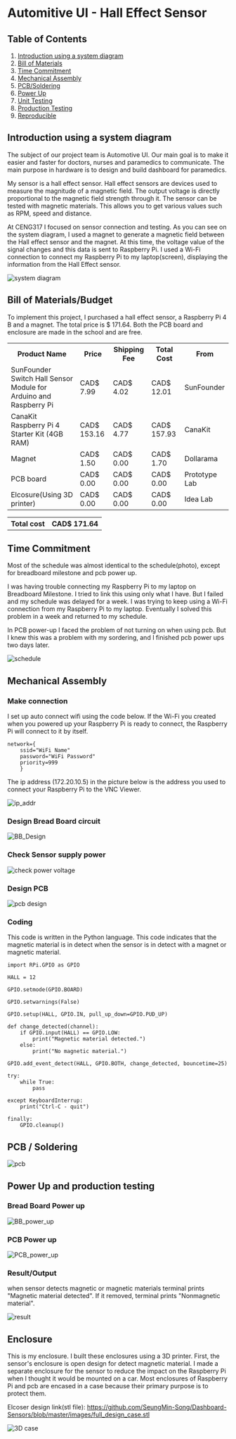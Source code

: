 
# Automitive UI - Hall Effect Sensor
## Table of Contents

1.  [Introduction using a system diagram](#introduction-using-a-system-diagram)
2.  [Bill of Materials](#bill-of-materials) 
3.  [Time Commitment](#time-commitment)
4.  [Mechanical Assembly](#mechanical-assembly)
5.  [PCB/Soldering](#pcb-soldering)
6.  [Power Up](#power-up)
7.  [Unit Testing](#unit-testing)
8.  [Production Testing](#production-testing)
9.  [Reproducible](#reproducible)


## Introduction using a system diagram

The subject of our project team is Automotive UI. Our main goal is to make it easier and faster for doctors, nurses and paramedics to communicate. The main purpose in hardware is to design and build dashboard for paramedics.

My sensor is a hall effect sensor. Hall effect sensors are devices used to measure the magnitude of a magnetic field. The output voltage is directly proportional to the magnetic field strength through it. The sensor can be tested with magnetic materials. This allows you to get various values such as RPM, speed and distance.

At CENG317 I focused on sensor connection and testing. As you can see on the system diagram, I used a magnet to generate a magnetic field between the Hall effect sensor and the magnet. At this time, the voltage value of the signal changes and this data is sent to Raspberry Pi. I used a Wi-Fi connection to connect my Raspberry Pi to my laptop(screen), displaying the information from the Hall Effect sensor.

![system diagram](https://github.com/SeungMin-Song/Dashboard-Sensors/blob/master/images/system_diagram.png)

## Bill of Materials/Budget

To implement this project, I purchased a hall effect sensor, a Raspberry Pi 4 B and a magnet. The total price is $ 171.64. Both the PCB board and enclosure are made in the school and are free.

<table style="width:100%" >
  <tr>
    <th>Product Name</th>
    <th>Price</th>
    <th>Shipping Fee</th>
	<th>Total Cost</th>
	<th>From</th>
  </tr>
  <tr>
    <td>SunFounder Switch Hall Sensor Module for Arduino and Raspberry Pi</td>
    <td>CAD$ 7.99</td>
	<td>CAD$ 4.02</td>
	<td>CAD$ 12.01</td>
    <td>SunFounder</td>
  </tr>
  <tr>
    <td>CanaKit Raspberry Pi 4 Starter Kit (4GB RAM)</td>
    <td>CAD$ 153.16</td>
	<td>CAD$ 4.77</td>
	<td>CAD$ 157.93</td>
    <td>CanaKit</td>
  </tr>
  <tr>
    <td>Magnet</td>
    <td>CAD$ 1.50</td>
	<td>CAD$ 0.00</td>
	<td>CAD$ 1.70</td>
    <td>Dollarama</td>
  </tr>

  <tr>
    <td>PCB board</td>
    <td>CAD$ 0.00</td>
	<td>CAD$ 0.00</td>
	<td>CAD$ 0.00</td>
    <td>Prototype Lab</td>
</tr>
<tr>
   <td>Elcosure(Using 3D printer)</td>
    <td>CAD$ 0.00</td>
	<td>CAD$ 0.00</td>
	<td>CAD$ 0.00</td>
    <td>Idea Lab</td>
  </tr>
</table>

<table style="width:100%" >
  <tr>
    <th>Total cost</th>
    <th>CAD$ 171.64</th>
  </tr>
</table>

## Time Commitment

Most of the schedule was almost identical to the schedule(photo), except for breadboard milestone and pcb power up.

I was having trouble connecting my Raspberry Pi to my laptop on Breadboard Milestone. I tried to link this using only what I have. But I failed and my schedule was delayed for a week. I was trying to keep using a Wi-Fi connection from my Raspberry Pi to my laptop. Eventually I solved this problem in a week and returned to my schedule.

In PCB power-up I faced the problem of not turning on when using pcb. But I knew this was a problem with my sordering, and I finished pcb power ups two days later.

![schedule](https://github.com/SeungMin-Song/Dashboard-Sensors/blob/master/images/schedule.PNG)

## Mechanical Assembly

### Make connection

I set up auto connect wifi using the code below. If the Wi-Fi you created when you powered up your Raspberry Pi is ready to connect, the Raspberry Pi will connect to it by itself.

```
network={
	ssid="WiFi Name"
	password="WiFi Password"
	priority=999
	}
```

The ip address (172.20.10.5) in the picture below is the address you used to connect your Raspberry Pi to the VNC Viewer.

![ip_addr](https://github.com/SeungMin-Song/Dashboard-Sensors/blob/master/images/ip_addr.PNG)

### Design Bread Board circuit


![BB_Design](https://github.com/SeungMin-Song/Dashboard-Sensors/blob/master/images/Hall%20Effect%20Sensor_BB.ps.png)

### Check Sensor supply power

![check power voltage](https://github.com/SeungMin-Song/Dashboard-Sensors/blob/master/images/Check_Power_Voltage.jpg)

### Design PCB

![pcb design](https://github.com/SeungMin-Song/Dashboard-Sensors/blob/master/images/design/Hall%20Effect%20Sensor%20pcb_pcb.jpg)

### Coding

This code is written in the Python language. This code indicates that the magnetic material is in detect when the sensor is in detect with a magnet or magnetic material.

```
import RPi.GPIO as GPIO

HALL = 12

GPIO.setmode(GPIO.BOARD)

GPIO.setwarnings(False)

GPIO.setup(HALL, GPIO.IN, pull_up_down=GPIO.PUD_UP)

def change_detected(channel):
	if GPIO.input(HALL) == GPIO.LOW:
		print("Magnetic material detected.")
	else:
		print("No magnetic material.")

GPIO.add_event_detect(HALL, GPIO.BOTH, change_detected, bouncetime=25)

try:
	while True:
		pass

except KeyboardInterrup:
	print("Ctrl-C - quit")

finally:
	GPIO.cleanup()
```

## PCB / Soldering

![pcb](https://github.com/SeungMin-Song/Dashboard-Sensors/blob/master/images/pcb.png)


## Power Up and production testing

### Bread Board Power up

![BB_power_up](https://github.com/SeungMin-Song/Dashboard-Sensors/blob/master/images/BBwithSensor.jpg)

### PCB Power up

![PCB_power_up](https://github.com/SeungMin-Song/Dashboard-Sensors/blob/master/images/power_on_pcb.PNG)

### Result/Output

when sensor detects magnetic or magnetic materials terminal prints "Magnetic material detected". If it removed, terminal prints "Nonmagnetic material".

![result](https://github.com/SeungMin-Song/Dashboard-Sensors/blob/master/images/output_of_sensor_test.jpg)

## Enclosure

This is my enclosure. I built these enclosures using a 3D printer. First, the sensor's enclosure is open design for detect magnetic material. I made a separate enclosure for the sensor to reduce the impact on the Raspberry Pi when I thought it would be mounted on a car. Most enclosures of Raspberry Pi and pcb are encased in a case because their primary purpose is to protect them.

Elcoser design link(stl file): https://github.com/SeungMin-Song/Dashboard-Sensors/blob/master/images/full_design_case.stl

![3D case](https://github.com/SeungMin-Song/Dashboard-Sensors/blob/master/images/case.PNG)

